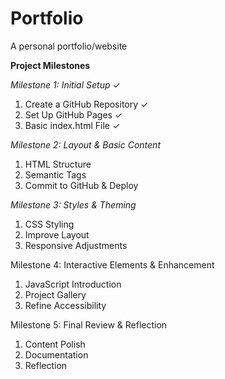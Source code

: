 # Portfolio
A personal portfolio/website

**Project Milestones**

_Milestone 1: Initial Setup_  ✓
  1. Create a GitHub Repository  ✓
  2. Set Up GitHub Pages  ✓
  3. Basic index.html File  ✓

_Milestone 2: Layout & Basic Content_
  1. HTML Structure
  2. Semantic Tags
  3. Commit to GitHub & Deploy

_Milestone 3: Styles & Theming_
  1. CSS Styling
  2. Improve Layout
  3. Responsive Adjustments

Milestone 4: Interactive Elements & Enhancement
  1. JavaScript Introduction
  2. Project Gallery
  3. Refine Accessibility

Milestone 5: Final Review & Reflection
  1. Content Polish
  2. Documentation
  3. Reflection
